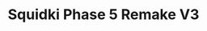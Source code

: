 ---
slug: squidki-phase-5-remake-v3
title: Squidki Phase 5 Remake V3
description: "Squidki Phase 5 Remake V3 is an exciting online game. Play for free directly in your browser!"
icon: /images/new_mods/Sprunki Phase 5 Remake V3.png
url: https://wowtbc.net/sprunkin/phase5-remakev3/index.html
previewImage: /images/new_mods/Sprunki Phase 5 Remake V3.png
type: new mods

# SEO配置
seo:
  title: "Squidki Phase 5 Remake V3 - Play Free Online Game | Fun Browser Games"
  description: "Squidki Phase 5 Remake V3 - Play this fun online game for free in your browser. No download required!"
  ogImage: "/images/new_mods/Sprunki Phase 5 Remake V3.png"
  keywords: "squidki-phase-5-remake-v3, online game, browser game, free game, new mods game, play online"

videoUrls:
  - https://www.youtube.com/embed/example1
  - https://www.youtube.com/embed/example2

whyPlay:
  title: "Why Play Squidki Phase 5 Remake V3?"
  items:
    - "Immersive Gameplay: Squidki Phase 5 Remake V3 offers an engaging and immersive gaming experience that will keep you entertained for hours"
    - "Challenging Levels: Test your skills with increasingly difficult challenges and obstacles"
    - "Beautiful Graphics: Enjoy stunning visuals and smooth animations that bring the game world to life"
    - "Regular Updates: New content and features are added regularly to keep the game fresh and exciting"
    - "Free to Play: Experience all the fun without spending a penny"
    - "Community Features: Connect with other players, share strategies, and compete for high scores"
    - "Cross-Platform: Play on any device with a web browser, no downloads required"

features:
  title: "Key Features of Squidki Phase 5 Remake V3"
  image: "/images/new_mods/Sprunki Phase 5 Remake V3.png"
  items:
    - "Intuitive Controls: Easy to learn controls make Squidki Phase 5 Remake V3 accessible for players of all skill levels"
    - "Multiple Game Modes: Enjoy various gameplay options that provide different challenges and experiences"
    - "Character Customization: Personalize your gaming experience with unique characters and items"
    - "Achievement System: Complete special tasks to earn rewards and recognition"
    - "Leaderboards: Compete with players worldwide and see who can achieve the highest scores"

characteristics:
  title: "Game Characteristics"
  image: "/images/new_mods/Sprunki Phase 5 Remake V3.png"
  items:
    - "Genre: New mods game with elements of strategy and skill"
    - "Difficulty: Suitable for both casual gamers and those seeking a challenge"
    - "Play Time: Quick sessions or extended gameplay, depending on your preference"
    - "Art Style: Vibrant and engaging visuals that enhance the gaming experience"
    - "Sound Design: Immersive audio that complements the gameplay perfectly"

info: "Squidki Phase 5 Remake V3 is an exciting online game that offers players a unique and engaging gaming experience. With its intuitive controls, stunning visuals, and challenging gameplay, Squidki Phase 5 Remake V3 provides hours of entertainment for players of all ages and skill levels. Whether you're looking for a quick gaming session during a break or an extended play session, Squidki Phase 5 Remake V3 delivers an immersive experience that will keep you coming back for more. The game features multiple levels of increasing difficulty, ensuring that players are constantly challenged as they progress. With regular updates adding new content and features, Squidki Phase 5 Remake V3 remains fresh and exciting, providing endless entertainment options for its growing community of players."

howToPlayIntro: "Welcome to Squidki Phase 5 Remake V3! This guide will walk you through the basics and help you master the game. Whether you're a beginner or looking to improve your skills, these tips and instructions will enhance your gaming experience."

howToPlaySteps:
  - title: "Getting Started"
    description: "Begin your Squidki Phase 5 Remake V3 adventure by familiarizing yourself with the controls. Use your keyboard or mouse to navigate through the game interface. The tutorial will guide you through the basic mechanics and help you understand the objectives."
  - title: "Understanding the Objectives"
    description: "In Squidki Phase 5 Remake V3, your main goal is to progress through levels by completing specific objectives. Each level presents unique challenges that require different strategies and approaches."
  - title: "Mastering the Controls"
    description: "Practice using the controls to improve your precision and reaction time. Squidki Phase 5 Remake V3 requires quick reflexes and strategic thinking to overcome obstacles and defeat opponents."
  - title: "Utilizing Power-ups"
    description: "Collect power-ups throughout the game to enhance your abilities and overcome difficult challenges. Each power-up offers unique advantages that can be crucial for success."
  - title: "Developing Strategies"
    description: "As you progress in Squidki Phase 5 Remake V3, develop effective strategies for different scenarios. Analyze patterns, anticipate challenges, and adapt your approach to maximize your performance."

faq:
  title: "Frequently Asked Questions about Squidki Phase 5 Remake V3"
  items:
    - question: "Is Squidki Phase 5 Remake V3 free to play?"
      answer: "Yes, Squidki Phase 5 Remake V3 is completely free to play directly in your web browser. No downloads or purchases are required to enjoy the full game experience."
    - question: "Can I play Squidki Phase 5 Remake V3 on mobile devices?"
      answer: "Yes, Squidki Phase 5 Remake V3 is optimized for both desktop and mobile play. You can enjoy the game on any device with a web browser and internet connection."
    - question: "Are there any in-game purchases?"
      answer: "While Squidki Phase 5 Remake V3 is free to play, there may be optional in-game purchases available for cosmetic items or additional features that don't affect core gameplay."
    - question: "How often is Squidki Phase 5 Remake V3 updated?"
      answer: "The developers regularly update Squidki Phase 5 Remake V3 with new content, features, and improvements based on player feedback and game performance."
    - question: "Can I play Squidki Phase 5 Remake V3 offline?"
      answer: "Currently, Squidki Phase 5 Remake V3 requires an internet connection to play as it's a browser-based online game."
    - question: "Is Squidki Phase 5 Remake V3 suitable for children?"
      answer: "Yes, Squidki Phase 5 Remake V3 is designed to be family-friendly and suitable for players of all ages."
    - question: "How do I report bugs or issues?"
      answer: "If you encounter any problems while playing Squidki Phase 5 Remake V3, you can report them through the game's support page or contact the developers directly through their website."
    - question: "Still Have Questions?"
      answer: "If you have additional questions about Squidki Phase 5 Remake V3 that aren't covered in this FAQ, please visit our support center or contact our customer service team for assistance."
---
